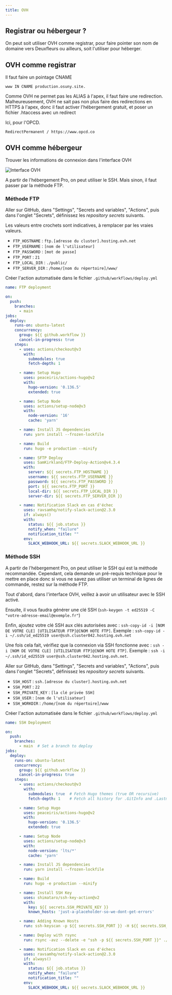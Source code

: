 ```yaml
---
title: OVH
---
```



## Registrar ou hébergeur ?

On peut soit utiliser OVH comme registrar, pour faire pointer son nom de domaine vers Deuxfleurs ou ailleurs, soit l'utiliser pour héberger.

## OVH comme registrar

Il faut faire un pointage CNAME 

```DNS
www IN CNAME production.osuny.site.
```

Comme OVH ne permet pas les ALIAS à l'apex, il faut faire une redirection. Malheureusement, OVH ne sait pas non plus faire des redirections en HTTPS à l'apex, donc il faut activer l'hébergement gratuit, et poser un fichier .htaccess avec un redirect

Ici, pour l'OPCD.

```htaccess
RedirectPermanent / https://www.opcd.co
```


## OVH comme hébergeur 

Trouver les informations de connexion dans l'interface OVH

![Interface OVH](/images/ovh.png)

A partir de l'hébergement Pro, on peut utiliser le SSH. Mais sinon, il faut passer par la méthode FTP.

### Méthode FTP

Aller sur GitHub, dans "Settings", "Secrets and variables", "Actions", puis dans l'onglet "Secrets", définissez les *repository secrets* suivants.

Les valeurs entre crochets sont indicatives, à remplacer par les vraies valeurs.

- `FTP_HOSTNAME` : `ftp.[adresse du cluster].hosting.ovh.net`
- `FTP_USERNAME` : `[nom de l'utilisateur]`
- `FTP_PASSWORD` : `[mot de passe]`
- `FTP_PORT` : `21`
- `FTP_LOCAL_DIR` : `./public/`
- `FTP_SERVER_DIR` : `/home/[nom du répertoire]/www/`

Créer l'action automatisée dans le fichier `.github/workflows/deploy.yml`

```yaml
name: FTP deployment

on:
  push:
    branches:
      - main
jobs:
  deploy:
    runs-on: ubuntu-latest
    concurrency:
      group: ${{ github.workflow }}
      cancel-in-progress: true
    steps:
      - uses: actions/checkout@v3
        with:
          submodules: true
          fetch-depth: 1

      - name: Setup Hugo
        uses: peaceiris/actions-hugo@v2
        with:
          hugo-version: '0.136.5'
          extended: true

      - name: Setup Node
        uses: actions/setup-node@v3
        with:
          node-version: '16'
          cache: 'yarn'

      - name: Install JS dependencies
        run: yarn install --frozen-lockfile

      - name: Build
        run: hugo -e production --minify

      - name: SFTP Deploy
        uses: SamKirkland/FTP-Deploy-Action@v4.3.4
        with:
          server: ${{ secrets.FTP_HOSTNAME }}
          username: ${{ secrets.FTP_USERNAME }}
          password: ${{ secrets.FTP_PASSWORD }}
          port: ${{ secrets.FTP_PORT }}
          local-dir: ${{ secrets.FTP_LOCAL_DIR }}
          server-dir: ${{ secrets.FTP_SERVER_DIR }}

      - name: Notification Slack en cas d'échec
        uses: ravsamhq/notify-slack-action@2.3.0
        if: always()
        with:
          status: ${{ job.status }}
          notify_when: "failure"
          notification_title: ""
        env:
          SLACK_WEBHOOK_URL: ${{ secrets.SLACK_WEBHOOK_URL }}
```

### Méthode SSH

A partir de l'hébergement Pro, on peut utiliser le SSH qui est la méthode recommandée. Cependant, cela demande un pré-requis technique pour le mettre en place donc si vous ne savez pas utiliser un terminal de lignes de commande, restez sur la méthode FTP.

Tout d'abord, dans l'interface OVH, veillez à avoir un utilisateur avec le SSH activé.

Ensuite, il vous faudra générer une clé SSH (`ssh-keygen -t ed25519 -C "votre-adresse-email@exemple.fr"`)

Enfin, ajoutez votre clé SSH aux clés autorisées avec : `ssh-copy-id -i [NOM DE VOTRE CLE] [UTILISATEUR FTP]@[NOM HOTE FTP]`. Exemple : `ssh-copy-id -i ~/.ssh/id_ed25519 user@ssh.cluster042.hosting.ovh.net`

Une fois cela fait, vérifiez que la connexion via SSH fonctionne avec : `ssh -i [NOM DE VOTRE CLE] [UTILISATEUR FTP]@[NOM HOTE FTP]`. Exemple : `ssh -i ~/.ssh/id_ed25519 user@ssh.cluster042.hosting.ovh.net`.

Aller sur GitHub, dans "Settings", "Secrets and variables", "Actions", puis dans l'onglet "Secrets", définissez les *repository secrets* suivants.
- `SSH_HOST` : `ssh.[adresse du cluster].hosting.ovh.net`
- `SSH_PORT` : `22`
- `SSH_PRIVATE_KEY` : `[la clé privée SSH]`
- `SSH_USER` : `[nom de l'utilisateur]`
- `SSH_WORKDIR` : `/home/[nom du répertoire]/www`

Créer l'action automatisée dans le fichier `.github/workflows/deploy.yml`

```yaml
name: SSH Deployment

on:
  push:
    branches:
      - main  # Set a branch to deploy
jobs:
  deploy:
    runs-on: ubuntu-latest
    concurrency:
      group: ${{ github.workflow }}
      cancel-in-progress: true
    steps:
      - uses: actions/checkout@v3
        with:
          submodules: true  # Fetch Hugo themes (true OR recursive)
          fetch-depth: 1    # Fetch all history for .GitInfo and .Lastmod

      - name: Setup Hugo
        uses: peaceiris/actions-hugo@v2
        with:
          hugo-version: '0.136.5'
          extended: true

      - name: Setup Node
        uses: actions/setup-node@v3
        with:
          node-version: 'lts/*'
          cache: 'yarn'

      - name: Install JS dependencies
        run: yarn install --frozen-lockfile

      - name: Build
        run: hugo -e production --minify

      - name: Install SSH Key
        uses: shimataro/ssh-key-action@v2
        with:
          key: ${{ secrets.SSH_PRIVATE_KEY }}
          known_hosts: 'just-a-placeholder-so-we-dont-get-errors'

      - name: Adding Known Hosts
        run: ssh-keyscan -p ${{ secrets.SSH_PORT }} -H ${{ secrets.SSH_HOST }} >> ~/.ssh/known_hosts

      - name: Deploy with rsync
        run: rsync -avz --delete -e "ssh -p ${{ secrets.SSH_PORT }}" ./public/ ${{ secrets.SSH_USER }}@${{ secrets.SSH_HOST }}:${{ secrets.SSH_WORKDIR }}/

      - name: Notification Slack en cas d'échecs
        uses: ravsamhq/notify-slack-action@2.3.0
        if: always()
        with:
          status: ${{ job.status }}
          notify_when: "failure"
          notification_title: ""
        env:
          SLACK_WEBHOOK_URL: ${{ secrets.SLACK_WEBHOOK_URL }}
```
